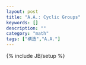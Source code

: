 ```yaml
---
layout: post
title: "A.A.: Cyclic Groups"
keywords: []
description: ""
category: "math"
tags: ["構造","A.A."]
---
```

{% include JB/setup %}

 
